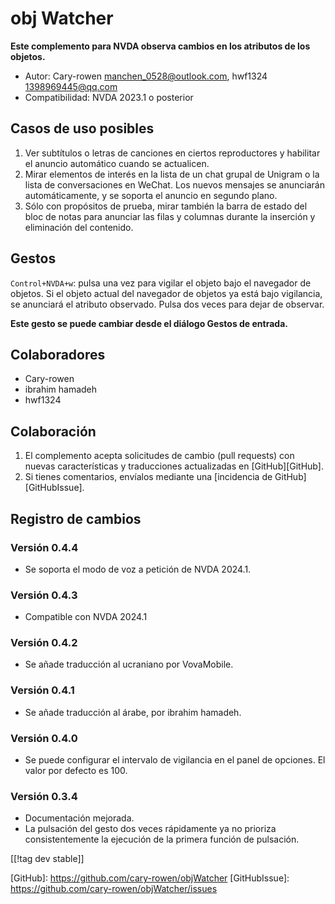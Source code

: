 # obj Watcher #

**Este complemento para NVDA observa cambios en los atributos de los objetos.**

* Autor: Cary-rowen <manchen_0528@outlook.com>, hwf1324 <1398969445@qq.com>
* Compatibilidad: NVDA 2023.1 o posterior

## Casos de uso posibles

1. Ver subtítulos o letras de canciones en ciertos reproductores y habilitar
   el anuncio automático cuando se actualicen.
2. Mirar elementos de interés en la lista de un chat grupal de Unigram o la
   lista de conversaciones en WeChat. Los nuevos mensajes se anunciarán
   automáticamente, y se soporta el anuncio en segundo plano.
3. Sólo con propósitos de prueba, mirar también la barra de estado del bloc
   de notas para anunciar las filas y columnas durante la inserción y
   eliminación del contenido.

## Gestos

``Control+NVDA+w``: pulsa una vez para vigilar el objeto bajo el navegador
de objetos. Si el objeto actual del navegador de objetos ya está bajo
vigilancia, se anunciará el atributo observado. Pulsa dos veces para dejar
de observar.

**Este gesto se puede cambiar desde el diálogo Gestos de entrada.**

## Colaboradores

* Cary-rowen
* ibrahim hamadeh
* hwf1324

## Colaboración

1. El complemento acepta solicitudes de cambio (pull requests) con nuevas
   características y traducciones actualizadas en [GitHub][GitHub].
2. Si tienes comentarios, envíalos mediante una [incidencia de
   GitHub][GitHubIssue].

## Registro de cambios
### Versión 0.4.4
* Se soporta el modo de voz a petición de NVDA 2024.1.

### Versión 0.4.3
* Compatible con NVDA 2024.1

### Versión 0.4.2
* Se añade traducción al ucraniano por VovaMobile.

### Versión 0.4.1
* Se añade traducción al árabe, por ibrahim hamadeh.

### Versión 0.4.0
* Se puede configurar el intervalo de vigilancia en el panel de opciones. El
  valor por defecto es 100.

### Versión 0.3.4
* Documentación mejorada.
* La pulsación del gesto dos veces rápidamente ya no prioriza
  consistentemente la ejecución de la primera función de pulsación.

[[!tag dev stable]]

[GitHub]: https://github.com/cary-rowen/objWatcher [GitHubIssue]:
https://github.com/cary-rowen/objWatcher/issues

